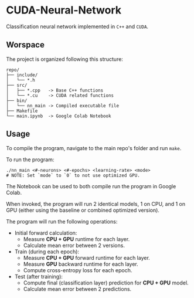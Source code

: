 # **CUDA-Neural-Network**

Classification neural network implemented in `C++` and `CUDA`.

## **Worspace**

The project is organized following this structure:
```
repo/
├── include/
│   └── *.h
├── src/
│   ├── *.cpp   -> Base C++ functions
│   └── *.cu    -> CUDA related functions
├── bin/
│   └── nn_main -> Compiled executable file
├── Makefile
└── main.ipynb  -> Google Colab Notebook
```

## **Usage**

To compile the program, navigate to the main repo's folder and run `make`.

To run the program:
```
./nn_main <#-neurons> <#-epochs> <learning-rate> <mode>
# NOTE: Set `mode` to `0` to not use optimized GPU.
```

The Notebook can be used to both compile run the program in Google Colab.

When invoked, the program will run 2 identical models, 1 on CPU, and 1 on GPU (either using the baseline or combined optimized version). 

The program will run the following operations:
- Initial forward calculation:
    - Measure **CPU + GPU** runtime for each layer. 
    - Calculate mean error between 2 versions.
- Train (during each epoch):
    - Measure **CPU + GPU** forward runtime for each layer.
    - Measure **GPU** backward runtime for each layer.
    - Compute cross-entropy loss for each epoch.
- Test (after training):
    - Compute final (classification layer) prediction for **CPU + GPU** model.
    - Calculate mean error between 2 predictions.
